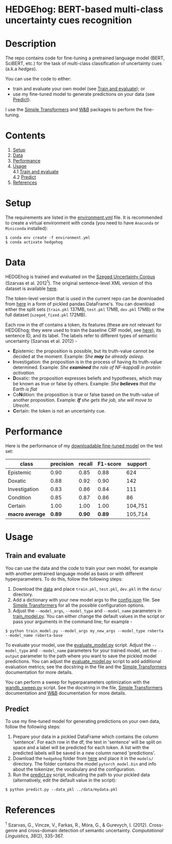 HEDGEhog: BERT-based multi-class uncertainty cues recognition
===========================================================

# Description
The repo contains code for fine-tuning a pretrained language model (BERT, SciBERT, etc.) for the task of multi-class classification of uncertainty cues (a.k.a *hedges*).

You can use the code to either:

- train and evaluate your own model (see [Train and evaluate](#train-and-evaluate)); or
- use my fine-tuned model to generate predictions on your data (see [Predict](#predict)).

I use the [Simple Transformers](https://simpletransformers.ai/) and [W&B](https://docs.wandb.ai/) packages to perform the fine-tuning.

# Contents

1. [Setup](#setup)
2. [Data](#data)
3. [Performance](#performance)
4. [Usage](#usage)  
    4.1 [Train and evaluate](#train-and-evaluate)  
    4.2 [Predict](#predict)
5. [References](#references)

# Setup
The requirements are listed in the [environment.yml](environment.yml) file. It is recommended to create a virtual environment with conda (you need to have `Anaconda` or `Miniconda` installed):
```
$ conda env create -f environment.yml
$ conda activate hedgehog
```

# Data
HEDGEhog is trained and evaluated on the [Szeged Uncertainty Corpus](https://rgai.inf.u-szeged.hu/node/160) (Szarvas et al. 2012<sup>1</sup>). The original sentence-level XML version of this dataset is available [here](https://rgai.inf.u-szeged.hu/node/160).

The token-level version that is used in the current repo can be downloaded from [here](https://1drv.ms/u/s!AvPkt_QxBozXk7BiazucDqZkVxLo6g?e=IisuM6) in a form of pickled pandas DataFrame's. You can download either the split sets (```train.pkl``` 137MB, ```test.pkl``` 17MB, ```dev.pkl``` 17MB) or the full dataset (```szeged_fixed.pkl``` 172MB).

Each row in the df contains a token, its features (these are not relevant for HEDGEhog; they were used to train the baseline CRF model, see [here](https://github.com/vanboefer/uncertainty_crf)), its sentence ID, and its label. The labels refer to different types of semantic uncertainty (Szarvas et al. 2012) -

- **E**pistemic: the proposition is possible, but its truth-value cannot be decided at the moment. Example: *She **may** be already asleep.*
- **I**nvestigation: the proposition is in the process of having its truth-value determined. Example: *She **examined** the role of NF-kappaB in protein activation.*
- **D**oxatic: the proposition expresses beliefs and hypotheses, which may be known as true or false by others. Example: *She **believes** that the Earth is flat*
- Co**N**dition: the proposition is true or false based on the truth-value of another proposition. Example: ***If** she gets the job, she will move to Utrecht.*
- **C**ertain: the token is not an uncertainty cue.

# Performance
Here is the performance of my [downloadable fine-tuned model](https://1drv.ms/u/s!AvPkt_QxBozXk7xX29OAFO5JLuftwQ?e=f6ABI0) on the test set:

class | precision | recall | F1-score | support
---|---|---|---|---
Epistemic | 0.90 | 0.85 | 0.88 | 624
Doxatic | 0.88 | 0.92 | 0.90 | 142
Investigation | 0.83 | 0.86 | 0.84 | 111
Condition | 0.85 | 0.87 | 0.86 | 86
Certain | 1.00 | 1.00 | 1.00 | 104,751
**macro average** | **0.89** | **0.90** | **0.89** | 105,714

# Usage

## Train and evaluate
You can use the data and the code to train your own model, for example with another pretrained language model as basis or with different hyperparameters. To do this, follow the following steps:

1. Download the [data](https://1drv.ms/u/s!AvPkt_QxBozXk7BiazucDqZkVxLo6g?e=IisuM6) and place `train.pkl`, `test.pkl`, `dev.pkl` in the ```data/``` directory.
2. Add a dictionary with your new model args to the [config.json](src/config.json) file. See [Simple Transformers](https://simpletransformers.ai/docs/usage/#configuring-a-simple-transformers-model) for all the possible configuration options.
3. Adjust the `--model_args`, `--model_type` and `--model_name` parameters in [train_model.py](src/train_model.py). You can either change the default values in the script or pass your arguments in the command line; for example -
```
$ python train_model.py --model_args my_new_args --model_type roberta --model_name roberta-base
```

To evaluate your model, use the [evaluate_model.py](src/evaluate_model.py) script. Adjust the `--model_type` and `--model_name` parameters for your trained model, set the `--output` parameter to the path where you want to save the pickled model predictions. You can adjust the [evaluate_model.py](src/evaluate_model.py) script to add additional evaluation metrics; see the docstring in the file and the [Simple Transformers](https://simpletransformers.ai/docs/tips-and-tricks/#additional-evaluation-metrics) documentation for more details.

You can perform a sweep for hyperparameters optimization with the [wandb_sweep.py](src/wandb_sweep.py) script. See the docstring in the file, [Simple Transformers](https://simpletransformers.ai/docs/tips-and-tricks/#hyperparameter-optimization) documentation and [W&B](https://docs.wandb.ai/) documentation for more details.

## Predict
To use my fine-tuned model for generating predictions on your own data, follow the following steps:
1. Prepare your data in a pickled DataFrame which contains the column 'sentence'. For each row in the df, the text in 'sentence' will be split on space and a label will be predicted for each token. A list with the predicted labels will be saved in a new column named 'predictions'.
2. Download the `hedgehog` folder from [here](https://1drv.ms/u/s!AvPkt_QxBozXk7xX29OAFO5JLuftwQ?e=f6ABI0) and place it in the ```models/``` directory. The folder contains the model `pytorch_model.bin` and info about the tokenizer, the vocabulary and the configuration.
3. Run the [predict.py](src/predict.py) script, indicating the path to your pickled data (alternatively, edit the default value in the script):
```
$ python predict.py --data_pkl ../data/mydata.pkl
```

# References
<sup>1</sup> Szarvas, G., Vincze, V., Farkas, R., Móra, G., & Gurevych, I. (2012). Cross-genre and cross-domain detection of semantic uncertainty. *Computational Linguistics, 38*(2), 335-367.
